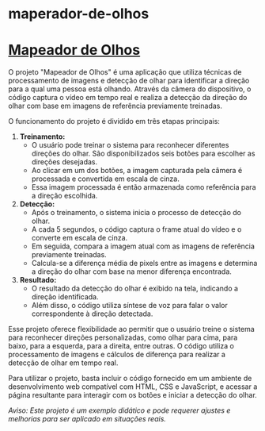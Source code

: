 # maperador-de-olhos
<h1><a href="https://claudioss01.github.io/maperador-de-olhos/" target="_blank">Mapeador de Olhos</a></h1>

<p>O projeto "Mapeador de Olhos" é uma aplicação que utiliza técnicas de processamento de imagens e detecção de olhar para identificar a direção para a qual uma pessoa está olhando. Através da câmera do dispositivo, o código captura o vídeo em tempo real e realiza a detecção da direção do olhar com base em imagens de referência previamente treinadas.</p>

<p>O funcionamento do projeto é dividido em três etapas principais:</p>

<ol>
  <li><strong>Treinamento:</strong>
    <ul>
      <li>O usuário pode treinar o sistema para reconhecer diferentes direções do olhar. São disponibilizados seis botões para escolher as direções desejadas.</li>
      <li>Ao clicar em um dos botões, a imagem capturada pela câmera é processada e convertida em escala de cinza.</li>
      <li>Essa imagem processada é então armazenada como referência para a direção escolhida.</li>
    </ul>
  </li>
  <li><strong>Detecção:</strong>
    <ul>
      <li>Após o treinamento, o sistema inicia o processo de detecção do olhar.</li>
      <li>A cada 5 segundos, o código captura o frame atual do vídeo e o converte em escala de cinza.</li>
      <li>Em seguida, compara a imagem atual com as imagens de referência previamente treinadas.</li>
      <li>Calcula-se a diferença média de pixels entre as imagens e determina a direção do olhar com base na menor diferença encontrada.</li>
    </ul>
  </li>
  <li><strong>Resultado:</strong>
    <ul>
      <li>O resultado da detecção do olhar é exibido na tela, indicando a direção identificada.</li>
      <li>Além disso, o código utiliza síntese de voz para falar o valor correspondente à direção detectada.</li>
    </ul>
  </li>
</ol>

<p>Esse projeto oferece flexibilidade ao permitir que o usuário treine o sistema para reconhecer direções personalizadas, como olhar para cima, para baixo, para a esquerda, para a direita, entre outras. O código utiliza o processamento de imagens e cálculos de diferença para realizar a detecção de olhar em tempo real.</p>

<p>Para utilizar o projeto, basta incluir o código fornecido em um ambiente de desenvolvimento web compatível com HTML, CSS e JavaScript, e acessar a página resultante para interagir com os botões e iniciar a detecção do olhar.</p>

<p><em>Aviso: Este projeto é um exemplo didático e pode requerer ajustes e melhorias para ser aplicado em situações reais.</em></p>
